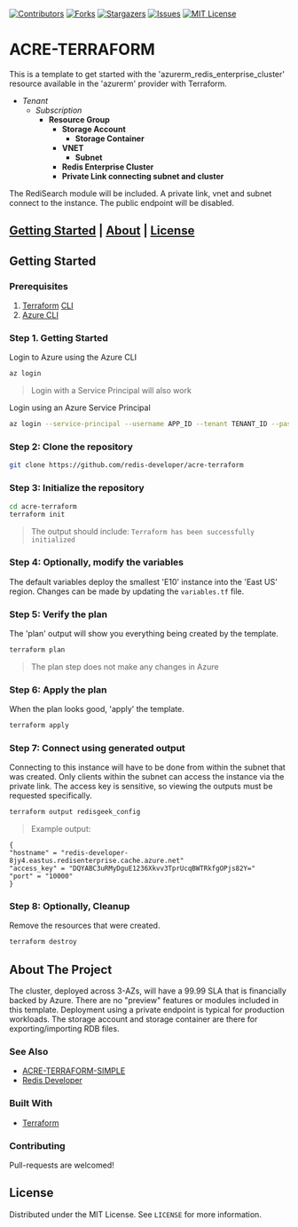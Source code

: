 [![Contributors][contributors-shield]][contributors-url]
[![Forks][forks-shield]][forks-url]
[![Stargazers][stars-shield]][stars-url]
[![Issues][issues-shield]][issues-url]
[![MIT License][license-shield]][license-url]

# ACRE-TERRAFORM

This is a template to get started with the 'azurerm_redis_enterprise_cluster' resource
available in the 'azurerm' provider with Terraform.

- _Tenant_
  - _Subscription_
    - **Resource Group**
      - **Storage Account**
        - **Storage Container**
      - **VNET**
        - **Subnet**
      - **Redis Enterprise Cluster**
      - **Private Link connecting subnet and cluster**

The RediSearch module will be included.
A private link, vnet and subnet connect to the instance.
The public endpoint will be disabled.

## [Getting Started](#getting-started) | [About](#about-the-project) | [License](#license)

## Getting Started

### Prerequisites

1.  [Terraform](https://terraform.io]) [CLI](https://terraform.io/downloads.html)
2.  [Azure CLI](https://docs.microsoft.com/en-us/cli/azure/install-azure-cli)

### Step 1. Getting Started

Login to Azure using the Azure CLI

```bash
az login
```
>Login with a Service Principal will also work
 
Login using an Azure Service Principal

```bash
az login --service-principal --username APP_ID --tenant TENANT_ID --password [password || /path/to/cert]
```

### Step 2: Clone the repository

```bash
git clone https://github.com/redis-developer/acre-terraform
```

### Step 3: Initialize the repository

```bash
cd acre-terraform
terraform init
```
>The output should include: ```Terraform has been successfully initialized```

### Step 4: Optionally, modify the variables

The default variables deploy the smallest 'E10' instance into the 'East US' region.
Changes can be made by updating the ```variables.tf``` file.


### Step 5: Verify the plan

The 'plan' output will show you everything being created by the template.

```bash
terraform plan
```
>The plan step does not make any changes in Azure


### Step 6: Apply the plan

When the plan looks good, 'apply' the template.

```bash
terraform apply
```

### Step 7: Connect using generated output

Connecting to this instance will have to be done from within the subnet that was created.
Only clients within the subnet can access the instance via the private link.
The access key is sensitive, so viewing the outputs must be requested specifically.

```bash
terraform output redisgeek_config
```
> Example output:
```
{
"hostname" = "redis-developer-8jy4.eastus.redisenterprise.cache.azure.net"
"access_key" = "DQYABC3uRMyDguE1236Xkvv3TprUcqBWTRkfgOPjs82Y="
"port" = "10000"
}
```

### Step 8: Optionally, Cleanup

Remove the resources that were created.

```bash
terraform destroy
```

## About The Project

The cluster, deployed across 3-AZs, will have a 99.99 SLA that is financially backed by Azure.
There are no "preview" features or modules included in this template.
Deployment using a private endpoint is typical for production workloads.
The storage account and storage container are there for exporting/importing RDB files.

### See Also

* [ACRE-TERRAFORM-SIMPLE](https://github.com/redis-developer/acre-terraform)
* [Redis Developer](https://developer.redislabs.com/create/azure/)

### Built With

* [Terraform](https://terraform.io)

### Contributing

Pull-requests are welcomed!

## License

Distributed under the MIT License. See `LICENSE` for more information.

[contributors-shield]: https://img.shields.io/github/contributors/redis-developer/acre-terraform.svg?style=for-the-badge
[contributors-url]: https://github.com/redis-developer/acre-terraform/graphs/contributors
[forks-shield]: https://img.shields.io/github/forks/redis-developer/acre-terraform.svg?style=for-the-badge
[forks-url]: https://github.com/redis-developer/acre-terraform/network/members
[stars-shield]: https://img.shields.io/github/stars/redis-developer/acre-terraform.svg?style=for-the-badge
[stars-url]: https://github.com/redis-developer/acre-terraform/stargazers
[issues-shield]: https://img.shields.io/github/issues/redis-developer/acre-terraform.svg?style=for-the-badge
[issues-url]: https://github.com/redis-developer/acre-terraform/issues
[license-shield]: https://img.shields.io/github/license/redis-developer/acre-terraform.svg?style=for-the-badge
[license-url]: https://github.com/redis-developer/acre-terraform/blob/main/LICENSE